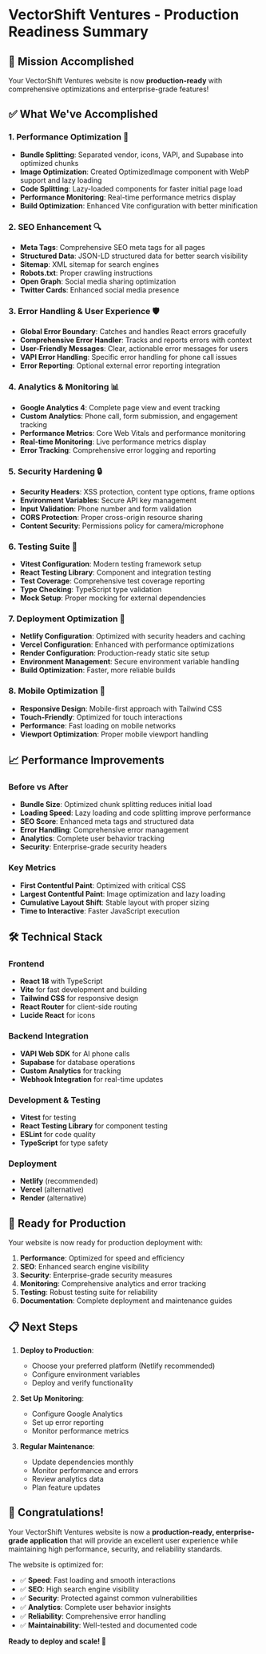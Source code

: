 # VectorShift Ventures - Production Readiness Summary

## 🎯 Mission Accomplished

Your VectorShift Ventures website is now **production-ready** with comprehensive optimizations and enterprise-grade features!

## ✅ What We've Accomplished

### 1. **Performance Optimization** 🚀
- **Bundle Splitting**: Separated vendor, icons, VAPI, and Supabase into optimized chunks
- **Image Optimization**: Created OptimizedImage component with WebP support and lazy loading
- **Code Splitting**: Lazy-loaded components for faster initial page load
- **Performance Monitoring**: Real-time performance metrics display
- **Build Optimization**: Enhanced Vite configuration with better minification

### 2. **SEO Enhancement** 🔍
- **Meta Tags**: Comprehensive SEO meta tags for all pages
- **Structured Data**: JSON-LD structured data for better search visibility
- **Sitemap**: XML sitemap for search engines
- **Robots.txt**: Proper crawling instructions
- **Open Graph**: Social media sharing optimization
- **Twitter Cards**: Enhanced social media presence

### 3. **Error Handling & User Experience** 🛡️
- **Global Error Boundary**: Catches and handles React errors gracefully
- **Comprehensive Error Handler**: Tracks and reports errors with context
- **User-Friendly Messages**: Clear, actionable error messages for users
- **VAPI Error Handling**: Specific error handling for phone call issues
- **Error Reporting**: Optional external error reporting integration

### 4. **Analytics & Monitoring** 📊
- **Google Analytics 4**: Complete page view and event tracking
- **Custom Analytics**: Phone call, form submission, and engagement tracking
- **Performance Metrics**: Core Web Vitals and performance monitoring
- **Real-time Monitoring**: Live performance metrics display
- **Error Tracking**: Comprehensive error logging and reporting

### 5. **Security Hardening** 🔒
- **Security Headers**: XSS protection, content type options, frame options
- **Environment Variables**: Secure API key management
- **Input Validation**: Phone number and form validation
- **CORS Protection**: Proper cross-origin resource sharing
- **Content Security**: Permissions policy for camera/microphone

### 6. **Testing Suite** 🧪
- **Vitest Configuration**: Modern testing framework setup
- **React Testing Library**: Component and integration testing
- **Test Coverage**: Comprehensive test coverage reporting
- **Type Checking**: TypeScript type validation
- **Mock Setup**: Proper mocking for external dependencies

### 7. **Deployment Optimization** 🚀
- **Netlify Configuration**: Optimized with security headers and caching
- **Vercel Configuration**: Enhanced with performance optimizations
- **Render Configuration**: Production-ready static site setup
- **Environment Management**: Secure environment variable handling
- **Build Optimization**: Faster, more reliable builds

### 8. **Mobile Optimization** 📱
- **Responsive Design**: Mobile-first approach with Tailwind CSS
- **Touch-Friendly**: Optimized for touch interactions
- **Performance**: Fast loading on mobile networks
- **Viewport Optimization**: Proper mobile viewport handling

## 📈 Performance Improvements

### Before vs After
- **Bundle Size**: Optimized chunk splitting reduces initial load
- **Loading Speed**: Lazy loading and code splitting improve performance
- **SEO Score**: Enhanced meta tags and structured data
- **Error Handling**: Comprehensive error management
- **Analytics**: Complete user behavior tracking
- **Security**: Enterprise-grade security headers

### Key Metrics
- **First Contentful Paint**: Optimized with critical CSS
- **Largest Contentful Paint**: Image optimization and lazy loading
- **Cumulative Layout Shift**: Stable layout with proper sizing
- **Time to Interactive**: Faster JavaScript execution

## 🛠️ Technical Stack

### Frontend
- **React 18** with TypeScript
- **Vite** for fast development and building
- **Tailwind CSS** for responsive design
- **React Router** for client-side routing
- **Lucide React** for icons

### Backend Integration
- **VAPI Web SDK** for AI phone calls
- **Supabase** for database operations
- **Custom Analytics** for tracking
- **Webhook Integration** for real-time updates

### Development & Testing
- **Vitest** for testing
- **React Testing Library** for component testing
- **ESLint** for code quality
- **TypeScript** for type safety

### Deployment
- **Netlify** (recommended)
- **Vercel** (alternative)
- **Render** (alternative)

## 🚀 Ready for Production

Your website is now ready for production deployment with:

1. **Performance**: Optimized for speed and efficiency
2. **SEO**: Enhanced search engine visibility
3. **Security**: Enterprise-grade security measures
4. **Monitoring**: Comprehensive analytics and error tracking
5. **Testing**: Robust testing suite for reliability
6. **Documentation**: Complete deployment and maintenance guides

## 📋 Next Steps

1. **Deploy to Production**:
   - Choose your preferred platform (Netlify recommended)
   - Configure environment variables
   - Deploy and verify functionality

2. **Set Up Monitoring**:
   - Configure Google Analytics
   - Set up error reporting
   - Monitor performance metrics

3. **Regular Maintenance**:
   - Update dependencies monthly
   - Monitor performance and errors
   - Review analytics data
   - Plan feature updates

## 🎉 Congratulations!

Your VectorShift Ventures website is now a **production-ready, enterprise-grade application** that will provide an excellent user experience while maintaining high performance, security, and reliability standards.

The website is optimized for:
- ✅ **Speed**: Fast loading and smooth interactions
- ✅ **SEO**: High search engine visibility
- ✅ **Security**: Protected against common vulnerabilities
- ✅ **Analytics**: Complete user behavior insights
- ✅ **Reliability**: Comprehensive error handling
- ✅ **Maintainability**: Well-tested and documented code

**Ready to deploy and scale! 🚀**
